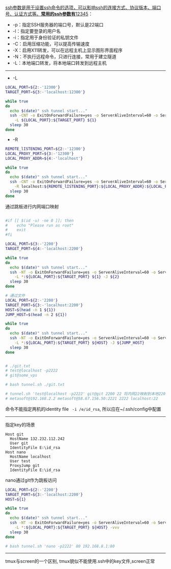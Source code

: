 [ssh参数是用于设置ssh命令的选项，可以影响ssh的连接方式、协议版本、端口号、认证方式等。**常用的ssh参数有**](https://wenku.csdn.net/answer/q53yy11dx0)[1](https://wenku.csdn.net/answer/q53yy11dx0)[2](https://blog.csdn.net/luolan_hust/article/details/113726978)[3](https://blog.csdn.net/its666/article/details/111267530)[4](https://segmentfault.com/a/1190000021888536)[5](https://zhuanlan.zhihu.com/p/35922004)：
- -p：指定SSH服务器的端口号，默认是22端口
- -l：指定要登录的用户名
- -i：指定用于身份验证的私钥文件
- -C：启用压缩功能，可以提高传输速度
- -X：启用X11转发，可以在远程主机上显示图形界面程序
- -N：不执行远程命令，只进行连接，常用于建立隧道
- -L：本地端口转发，将本地端口转发到远程主机
--- 
- -L
```bash
LOCAL_PORT=${2:-'12300'}
TARGET_PORT=${3:-'localhost:12300'}

while true
do
  echo $(date)" ssh tunnel start..."
  ssh -CNT -o ExitOnForwardFailure=yes -o ServerAliveInterval=60 -o ServerAliveCountMax=100 \
    -L ${LOCAL_PORT}:${TARGET_PORT} ${1}
  sleep 30
done
```

- -R
```bash
REMOTE_lISTENING_PORT=${2:-'12300'}
LOCAL_PROXY_PORT=${3:-'12300'}
LOCAL_PROXY_ADDR=${4:-'localhost'}

while true
do
  echo $(date)" ssh tunnel start..."
  ssh -CNT -o ExitOnForwardFailure=yes -o ServerAliveInterval=60 -o ServerAliveCountMax=100 \
    -R localhost:${REMOTE_lISTENING_PORT}:${LOCAL_PROXY_ADDR}:${LOCAL_PROXY_PORT} ${1}
  sleep 30
done
```

通过跳板进行内网端口映射
```bash

#if [[ $(id -u) -ne 0 ]]; then
#    echo "Please run as root"
#    exit
#fi

LOCAL_PORT=${3:-'2200'}
TARGET_PORT=${4:-'localhost:2200'}

while true
do
  echo $(date)" ssh tunnel start..."
  ssh -NT -o ExitOnForwardFailure=yes -o ServerAliveInterval=60 -o ServerAliveCountMax=100 \
    -L *:${LOCAL_PORT}:${TARGET_PORT} ${1} -J ${2}
  sleep 30
done

# 通过文件
LOCAL_PORT=${2:-'2200'}
TARGET_PORT=${3:-'localhost:2200'}
HOST=$(head -n 1 ${1})
JUMP_HOST=$(head -n 2 ${1})

while true
do
  echo $(date)" ssh tunnel start..."
  ssh -NT -o ExitOnForwardFailure=yes -o ServerAliveInterval=60 -o ServerAliveCountMax=100 \
    -L *:${LOCAL_PORT}:${TARGET_PORT} ${HOST} -J ${JUMP_HOST}
  sleep 30
done


# ./git.txt
# test@localhost -p2222
# git@some_vps

# bash tunnel.sh ./git.txt

# tunnel.sh 'test@localhost -p2222' git@git 2200 22 将内网22映射到本地2200
# metasoft@192.168.2.2 metasoft@58.67.156.50:2221 2222 localhost:22
```
命令不能指定两机的identity file ` -i /e/id_rsa`, 所以应在~/.ssh/config中配置

--- 
指定key的场景
```
Host git
  HostName 132.232.112.242
  User git
  IdentityFile E:\id_rsa
Host nano
  HostName localhost
  User test
  ProxyJump git
  IdentityFile E:\id_rsa
```
nano通过git作为跳板访问

```bash
LOCAL_PORT=${2:-'2200'}
TARGET_PORT=${3:-'localhost:2200'}
HOST=${1}

while true
do
  echo $(date)" ssh tunnel start..."
  ssh -NT -o ExitOnForwardFailure=yes -o ServerAliveInterval=60 -o ServerAliveCountMax=100 \
    -L *:${LOCAL_PORT}:${TARGET_PORT} ${HOST} -vvv
  sleep 30
done

# bash tunnel.sh 'nano -p2222' 80 192.168.8.1:80
```

--- 
tmux与screen的一个区别, tmux貌似不能使用.ssh中的key文件,screen正常
